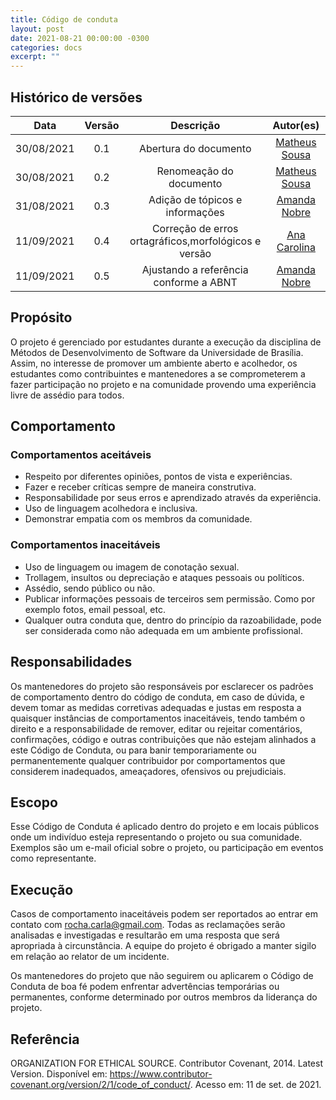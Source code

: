 ```yaml
---
title: Código de conduta
layout: post
date: 2021-08-21 00:00:00 -0300
categories: docs
excerpt: ""
---
```


## Histórico de versões

| Data       | Versão | Descrição                      | Autor(es) |
| :--------: | :----: | :----------------------------: | :-------: |
| 30/08/2021 |  0.1   |     Abertura do documento      | [Matheus Sousa](https://github.com/gatotabaco) |
| 30/08/2021 |  0.2 |     Renomeação do documento      | [Matheus Sousa](https://github.com/gatotabaco) |
| 31/08/2021 |  0.3   |     Adição de tópicos e informações      | [Amanda Nobre](https://github.com/AmandaNbr) |
| 11/09/2021 |  0.4   |     Correção de erros ortagráficos,morfológicos e versão      | [Ana Carolina](https://github.com/AnaCarolinaRodriguesLeite) |
| 11/09/2021 |  0.5   |     Ajustando a referência conforme a ABNT      | [Amanda Nobre](https://github.com/AmandaNbr) |

## Propósito

O projeto é gerenciado por estudantes durante a execução da disciplina de Métodos de Desenvolvimento de Software da Universidade de Brasília. Assim, no interesse de promover um ambiente aberto e acolhedor, os estudantes como contribuintes e mantenedores a se comprometerem a fazer participação no projeto e na comunidade provendo uma experiência livre de assédio para todos.

## Comportamento

### Comportamentos aceitáveis

- Respeito por diferentes opiniões, pontos de vista e experiências.
- Fazer e receber críticas sempre de maneira construtiva.
- Responsabilidade por seus erros e aprendizado através da experiência.
- Uso de linguagem acolhedora e inclusiva.
- Demonstrar empatia com os membros da comunidade.

### Comportamentos inaceitáveis

- Uso de linguagem ou imagem de conotação sexual.
- Trollagem, insultos ou depreciação e ataques pessoais ou políticos.
- Assédio, sendo público ou não.
- Publicar informações pessoais de terceiros sem permissão. Como por exemplo fotos, email pessoal, etc.
- Qualquer outra conduta que, dentro do princípio da razoabilidade, pode ser considerada como não adequada em um ambiente profissional.

## Responsabilidades

Os mantenedores do projeto são responsáveis por esclarecer os padrões de
comportamento dentro do código de conduta, em caso de dúvida, e devem tomar as medidas corretivas adequadas e justas em
resposta a quaisquer instâncias de comportamentos inaceitáveis, tendo também o direito e a responsabilidade de remover, editar ou
rejeitar comentários, confirmações, código e outras contribuições
que não estejam alinhados a este Código de Conduta, ou para banir temporariamente ou
permanentemente qualquer contribuidor por comportamentos que considerem inadequados,
ameaçadores, ofensivos ou prejudiciais. 

## Escopo

Esse Código de Conduta é aplicado dentro do projeto e em locais públicos onde um indivíduo esteja representando o projeto ou sua comunidade. Exemplos são um e-mail oficial sobre o projeto, ou participação em eventos como representante.

## Execução

Casos de comportamento inaceitáveis podem ser reportados ao entrar em contato com rocha.carla@gmail.com. Todas as reclamações serão analisadas e investigadas e resultarão em uma resposta que será apropriada à circunstância. A equipe do projeto é
obrigado a manter sigilo em relação ao relator de um incidente.

Os mantenedores do projeto que não seguirem ou aplicarem o Código de Conduta de boa fé podem enfrentar advertências temporárias ou permanentes, conforme determinado por outros membros da liderança do projeto. 

## Referência

ORGANIZATION FOR ETHICAL SOURCE. Contributor Covenant, 2014. Latest Version. Disponível em: https://www.contributor-covenant.org/version/2/1/code_of_conduct/. Acesso em: 11 de set. de 2021.
